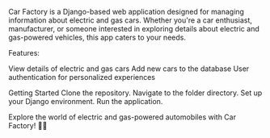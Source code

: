 Car Factory is a Django-based web application designed for managing information about electric and gas cars. Whether you're a car enthusiast, manufacturer, or someone interested in exploring details about electric and gas-powered vehicles, this app caters to your needs.

Features:

View details of electric and gas cars
Add new cars to the database
User authentication for personalized experiences

Getting Started
Clone the repository.
Navigate to the folder directory.
Set up your Django environment.
Run the application.

Explore the world of electric and gas-powered automobiles with Car Factory! 🚗✨
